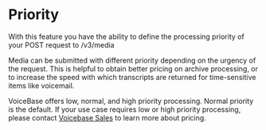 # Priority

With this feature you have the ability to define the processing priority of your POST request to /v3/media

Media can be submitted with different priority depending on the urgency of the request. This is helpful to obtain better pricing on archive processing, or to increase the speed with which transcripts are returned for time-sensitive items like voicemail.

VoiceBase offers low, normal, and high priority processing. Normal priority is the default. If your use case requires low or high priority processing, please contact 
[Voicebase Sales](http://info.voicebase.com/contact-sales) to learn more about pricing.


